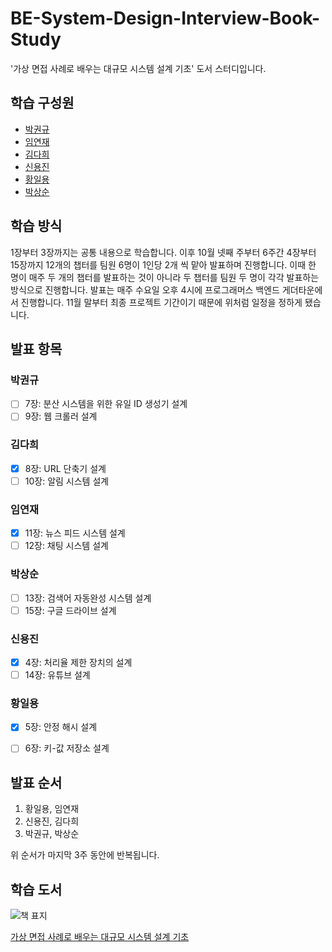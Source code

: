 # BE-System-Design-Interview-Book-Study
'가상 면접 사례로 배우는 대규모 시스템 설계 기초' 도서 스터디입니다.

## 학습 구성원
- [박권규](https://github.com/Kwonkyu)
- [임연재](https://github.com/iyj6707)
- [김다희](https://github.com/0923kdh)
- [신용진](https://github.com/sirin0762)
- [황일용](https://github.com/dlfdyd96)
- [박상순](https://github.com/SangSun-Park)

## 학습 방식
1장부터 3장까지는 공통 내용으로 학습합니다.
이후 10월 넷째 주부터 6주간 4장부터 15장까지 12개의 챕터를 팀원 6명이 1인당 2개 씩 맡아 발표하며 진행합니다. 
이때 한 명이 매주 두 개의 챕터를 발표하는 것이 아니라 두 챕터를 팀원 두 명이 각각 발표하는 방식으로 진행합니다.
발표는 매주 수요일 오후 4시에 프로그래머스 백엔드 게더타운에서 진행합니다.
11월 말부터 최종 프로젝트 기간이기 때문에 위처럼 일정을 정하게 됐습니다.

## 발표 항목
### 박권규
- [ ] 7장: 분산 시스템을 위한 유일 ID 생성기 설계
- [ ] 9장: 웹 크롤러 설계

### 김다희
- [X] 8장: URL 단축기 설계
- [ ] 10장: 알림 시스템 설계

### 임연재
- [X] 11장: 뉴스 피드 시스템 설계
- [ ] 12장: 채팅 시스템 설계

### 박상순
- [ ] 13장: 검색어 자동완성 시스템 설계
- [ ] 15장: 구글 드라이브 설계

### 신용진
- [X] 4장: 처리율 제한 장치의 설계
- [ ] 14장: 유튜브 설계

### 황일용
- [X] 5장: 안정 해시 설계
- [ ] 6장: 키-값 저장소 설계


## 발표 순서
1. 황일용, 임연재
2. 신용진, 김다희
3. 박권규, 박상순

위 순서가 마지막 3주 동안에 반복됩니다.

## 학습 도서
![책 표지](https://image.aladin.co.kr/product/27853/66/cover500/e552538152_1.jpg)

[가상 면접 사례로 배우는 대규모 시스템 설계 기초](https://www.aladin.co.kr/shop/wproduct.aspx?ItemId=278536695)
